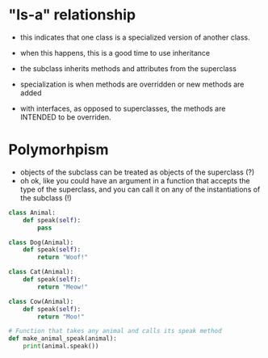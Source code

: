 # "Is-a" relationship

- this indicates that one class is a specialized version of another class.
- when this happens, this is a good time to use inheritance 
- the subclass inherits methods and attributes from the superclass  
- specialization is when methods are overridden or new methods are added

- with interfaces, as opposed to superclasses, the methods are INTENDED to be overriden. 

# Polymorhpism 

- objects of the subclass can be treated as objects of the superclass (?)
- oh ok, like you could have an argument in a function that accepts the type of the superclass, and you can call it on any of the instantiations of the subclass (!)


```python 
class Animal:
    def speak(self):
        pass

class Dog(Animal):
    def speak(self):
        return "Woof!"

class Cat(Animal):
    def speak(self):
        return "Meow!"

class Cow(Animal):
    def speak(self):
        return "Moo!"

# Function that takes any animal and calls its speak method
def make_animal_speak(animal):
    print(animal.speak())
```
